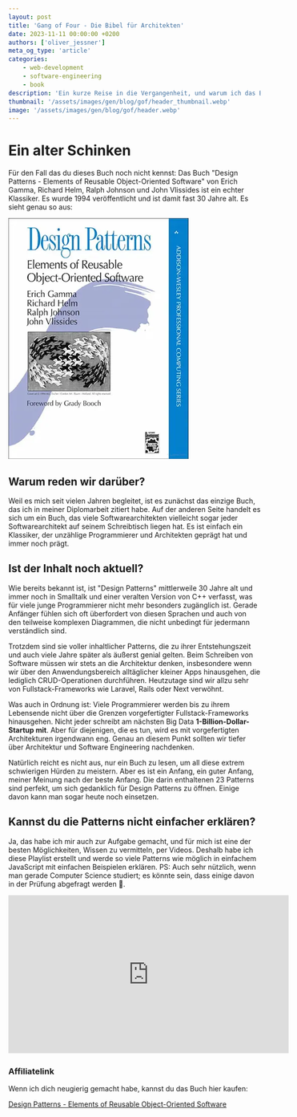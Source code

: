 ```yaml
---
layout: post
title: 'Gang of Four - Die Bibel für Architekten'
date: 2023-11-11 00:00:00 +0200
authors: ['oliver_jessner']
meta_og_type: 'article'
categories:
    - web-development
    - software-engineering
    - book
description: 'Ein kurze Reise in die Vergangenheit, und warum ich das Buch immer noch empfehlen kann.'
thumbnail: '/assets/images/gen/blog/gof/header_thumbnail.webp'
image: '/assets/images/gen/blog/gof/header.webp'
---
```


# Ein alter Schinken

Für den Fall das du dieses Buch noch nicht kennst:
Das Buch "Design Patterns - Elements of Reusable Object-Oriented Software" von Erich Gamma, Richard Helm, Ralph Johnson und John Vlissides ist ein echter Klassiker. Es wurde 1994 veröffentlicht und ist damit fast 30 Jahre alt.
Es sieht genau so aus:

![Gang of Four](/assets/images/gen/blog/gof/content.webp)

## Warum reden wir darüber?

Weil es mich seit vielen Jahren begleitet, ist es zunächst das einzige Buch, das ich in meiner Diplomarbeit zitiert habe. Auf der anderen Seite handelt es sich um ein Buch, das viele Softwarearchitekten vielleicht sogar jeder Softwarearchitekt auf seinem Schreibtisch liegen hat. Es ist einfach ein Klassiker, der unzählige Programmierer und Architekten geprägt hat und immer noch prägt.

## Ist der Inhalt noch aktuell?

Wie bereits bekannt ist, ist "Design Patterns" mittlerweile 30 Jahre alt und immer noch in Smalltalk und einer veralten Version von C++ verfasst, was für viele junge Programmierer nicht mehr besonders zugänglich ist. Gerade Anfänger fühlen sich oft überfordert von diesen Sprachen und auch von den teilweise komplexen Diagrammen, die nicht unbedingt für jedermann verständlich sind.

Trotzdem sind sie voller inhaltlicher Patterns, die zu ihrer Entstehungszeit und auch viele Jahre später als äußerst genial gelten. Beim Schreiben von Software müssen wir stets an die Architektur denken, insbesondere wenn wir über den Anwendungsbereich alltäglicher kleiner Apps hinausgehen, die lediglich CRUD-Operationen durchführen. Heutzutage sind wir allzu sehr von Fullstack-Frameworks wie Laravel, Rails oder Next verwöhnt.

Was auch in Ordnung ist: Viele Programmierer werden bis zu ihrem Lebensende nicht über die Grenzen vorgefertigter Fullstack-Frameworks hinausgehen. Nicht jeder schreibt am nächsten Big Data **1-Billion-Dollar-Startup mit**. Aber für diejenigen, die es tun, wird es mit vorgefertigten Architekturen irgendwann eng. Genau an diesem Punkt sollten wir tiefer über Architektur und Software Engineering nachdenken.

Natürlich reicht es nicht aus, nur ein Buch zu lesen, um all diese extrem schwierigen Hürden zu meistern. Aber es ist ein Anfang, ein guter Anfang, meiner Meinung nach der beste Anfang. Die darin enthaltenen 23 Patterns sind perfekt, um sich gedanklich für Design Patterns zu öffnen. Einige davon kann man sogar heute noch einsetzen.

## Kannst du die Patterns nicht einfacher erklären?

Ja, das habe ich mir auch zur Aufgabe gemacht, und für mich ist eine der besten Möglichkeiten, Wissen zu vermitteln, per Videos. Deshalb habe ich diese Playlist erstellt und werde so viele Patterns wie möglich in einfachem JavaScript mit einfachen Beispielen erklären. PS: Auch sehr nützlich, wenn man gerade Computer Science studiert; es könnte sein, dass einige davon in der Prüfung abgefragt werden 🌝.

<iframe width="560" height="315" src="https://www.youtube.com/embed/videoseries?si=njOGCkQHzMgRayDu&amp;list=PLFSTTwVw-c1FNdQdAWCEIC4F71VPwUU_L" title="YouTube video player" frameborder="0" allow="accelerometer; autoplay; clipboard-write; encrypted-media; gyroscope; picture-in-picture; web-share" allowfullscreen></iframe>

### Affiliatelink

Wenn ich dich neugierig gemacht habe, kannst du das Buch hier kaufen:

[Design Patterns - Elements of Reusable Object-Oriented Software](https://amzn.to/3hJEelS)
